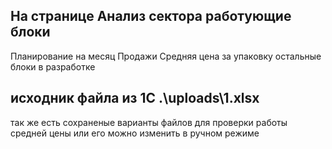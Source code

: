 ## На странице Анализ сектора работующие блоки 
Планирование на месяц
Продажи
Средняя цена за упаковку
остальные блоки в разработке
## исходник файла из 1С .\uploads\1.xlsx
так же есть сохраненые варианты файлов для проверки работы средней 
цены или его можно изменить в ручном режиме
